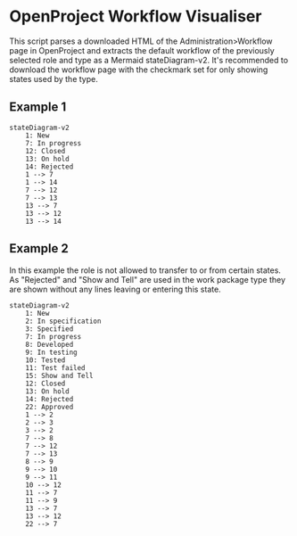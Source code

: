 # OpenProject Workflow Visualiser
This script parses a downloaded HTML of the Administration>Workflow page in OpenProject and extracts the default workflow of the previously selected role and type as a Mermaid stateDiagram-v2. It's recommended to download the workflow page with the checkmark set for only showing states used by the type. 

## Example 1
```mermaid
stateDiagram-v2
    1: New
    7: In progress
    12: Closed
    13: On hold
    14: Rejected
    1 --> 7
    1 --> 14
    7 --> 12
    7 --> 13
    13 --> 7
    13 --> 12
    13 --> 14
```

## Example 2
In this example the role is not allowed to transfer to or from certain states. As "Rejected" and "Show and Tell" are used in the work package type they are shown without any lines leaving or entering this state.

```mermaid
stateDiagram-v2
    1: New
    2: In specification
    3: Specified
    7: In progress
    8: Developed
    9: In testing
    10: Tested
    11: Test failed
    15: Show and Tell
    12: Closed
    13: On hold
    14: Rejected
    22: Approved
    1 --> 2
    2 --> 3
    3 --> 2
    7 --> 8
    7 --> 12
    7 --> 13
    8 --> 9
    9 --> 10
    9 --> 11
    10 --> 12
    11 --> 7
    11 --> 9
    13 --> 7
    13 --> 12
    22 --> 7
```

